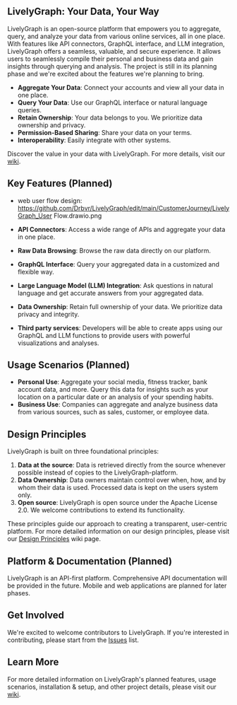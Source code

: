 ## LivelyGraph: Your Data, Your Way

LivelyGraph is an open-source platform that empowers you to aggregate, query, and analyze your data from various online services, all in one place. With features like API connectors, GraphQL interface, and LLM integration, LivelyGraph offers a seamless, valuable, and secure experience. It allows users to seamlessly compile their personal and business data and gain insights through querying and analysis. The project is still in its planning phase and we're excited about the features we're planning to bring.

- **Aggregate Your Data**: Connect your accounts and view all your data in one place.
- **Query Your Data**: Use our GraphQL interface or natural language queries.
- **Retain Ownership**: Your data belongs to you. We prioritize data ownership and privacy.
- **Permission-Based Sharing**: Share your data on your terms.
- **Interoperability**: Easily integrate with other systems.

Discover the value in your data with LivelyGraph. For more details, visit our [wiki](https://github.com/Drbvr/LivelyGraph/wiki).

## Key Features (Planned)
- web user flow design: https://github.com/Drbvr/LivelyGraph/edit/main/CustomerJourney/LivelyGraph_User Flow.drawio.png

- **API Connectors**: Access a wide range of APIs and aggregate your data in one place.
- **Raw Data Browsing**: Browse the raw data directly on our platform.
- **GraphQL Interface**: Query your aggregated data in a customized and flexible way.
- **Large Language Model (LLM) Integration**: Ask questions in natural language and get accurate answers from your aggregated data.
- **Data Ownership**: Retain full ownership of your data. We prioritize data privacy and integrity.
- **Third party services**: Developers will be able to create apps using our GraphQL and LLM functions to provide users with powerful visualizations and analyses.

## Usage Scenarios (Planned)

- **Personal Use**: Aggregate your social media, fitness tracker, bank account data, and more. Query this data for insights such as your location on a particular date or an analysis of your spending habits.
- **Business Use**: Companies can aggregate and analyze business data from various sources, such as sales, customer, or employee data.

## Design Principles

LivelyGraph is built on three foundational principles:

1. **Data at the source**: Data is retrieved directly from the source whenever possible instead of copies to the LivelyGraph-platform.
2. **Data Ownership**: Data owners maintain control over when, how, and by whom their data is used. Processed data is kept on the users system only.
3. **Open source**: LivelyGraph is open source under the Apache License 2.0. We welcome contributions to extend its functionality.

These principles guide our approach to creating a transparent, user-centric platform. For more detailed information on our design principles, please visit our [Design Principles](https://github.com/Drbvr/LivelyGraph/wiki/Design-Principles) wiki page.

## Platform & Documentation (Planned)

LivelyGraph is an API-first platform. Comprehensive API documentation will be provided in the future. Mobile and web applications are planned for later phases.

## Get Involved

We're excited to welcome contributors to LivelyGraph. If you're interested in contributing, please start from the [Issues](https://github.com/Drbvr/LivelyGraph/issues) list.

## Learn More

For more detailed information on LivelyGraph's planned features, usage scenarios, installation & setup, and other project details, please visit our [wiki](https://github.com/Drbvr/LivelyGraph/wiki).
